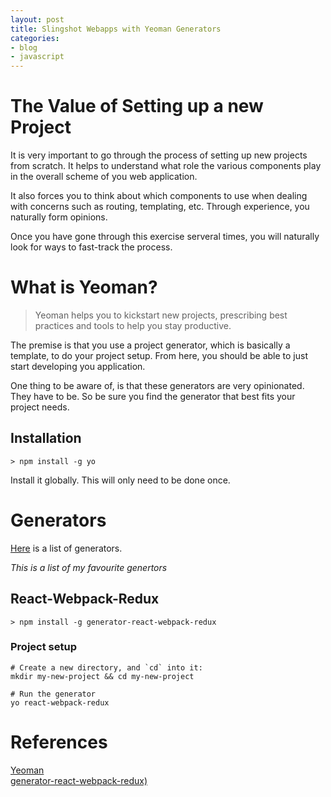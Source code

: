 ```yaml
---
layout: post
title: Slingshot Webapps with Yeoman Generators
categories:
- blog
- javascript
---
```


# The Value of Setting up a new Project  
It is very important to go through the process of setting up new projects from scratch. It helps to understand what role the various components play in the overall scheme of you web application.  

It also forces you to think about which components to use when dealing with concerns such as routing, templating, etc. Through experience, you naturally form opinions.  

Once you have gone through this exercise serveral times, you will naturally look for ways to fast-track the process.

# What is Yeoman?  
> Yeoman helps you to kickstart new projects, prescribing best practices and tools to help you stay productive.  

The premise is that you use a project generator, which is basically a template, to do your project setup. From here, you should be able to just start developing you application.

One thing to be aware of, is that these generators are very opinionated. They have to be. So be sure you find the generator that best fits your project needs.  

## Installation

``` shell
> npm install -g yo
```

Install it globally. This will only need to be done once.  

# Generators

[Here](http://yeoman.io/generators/) is a list of generators.  

*This is a list of my favourite genertors*

## React-Webpack-Redux

``` shell
> npm install -g generator-react-webpack-redux
```

### Project setup  

``` shell
# Create a new directory, and `cd` into it:
mkdir my-new-project && cd my-new-project

# Run the generator
yo react-webpack-redux

```


# References  
[Yeoman](http://yeoman.io/)  
[generator-react-webpack-redux)](https://github.com/stylesuxx/generator-react-webpack-redux)  

